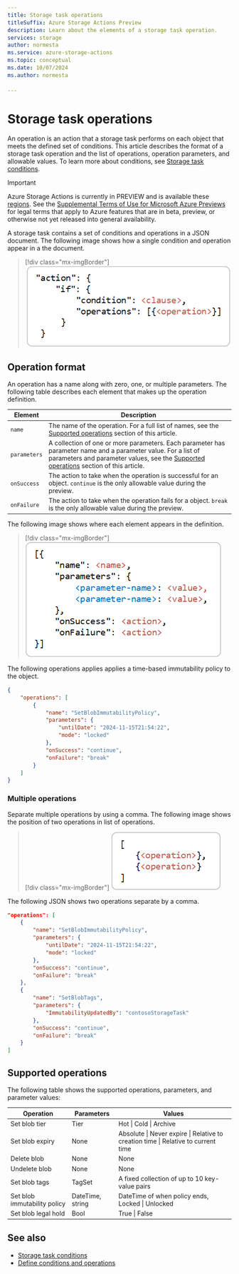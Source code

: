 ```yaml
---
title: Storage task operations
titleSuffix: Azure Storage Actions Preview
description: Learn about the elements of a storage task operation.
services: storage
author: normesta
ms.service: azure-storage-actions
ms.topic: conceptual
ms.date: 10/07/2024
ms.author: normesta

---
```


# Storage task operations

An operation is an action that a storage task performs on each object that meets the defined set of conditions. This article describes the format of a storage task operation and the list of operations, operation parameters, and allowable values. To learn more about conditions, see [Storage task conditions](storage-task-conditions.md).

> [!IMPORTANT]
> Azure Storage Actions is currently in PREVIEW and is available these [regions](../overview.md#supported-regions).
> See the [Supplemental Terms of Use for Microsoft Azure Previews](https://azure.microsoft.com/support/legal/preview-supplemental-terms/) for legal terms that apply to Azure features that are in beta, preview, or otherwise not yet released into general availability.

A storage task contains a set of conditions and operations in a JSON document. The following image shows how a single condition and operation appear in a the document.  

> [!div class="mx-imgBorder"]
> ![Location of conditions and operations in a JSON snippet.](../media/storage-tasks/storage-task-operations/storage-task-operations-location-of-conditions-and-operations.png)

## Operation format 

An operation has a name along with zero, one, or multiple parameters. The following table describes each element that makes up the operation definition.

| Element | Description |
|---|--|
| `name` | The name of the operation. For a full list of names, see the [Supported operations](#supported-operations) section of this article. |
| `parameters` | A collection of one or more parameters. Each parameter has parameter name and a parameter value. For a list of parameters and parameter values, see the [Supported operations](#supported-operations) section of this article. |
| `onSuccess` | The action to take when the operation is successful for an object. `continue` is the only allowable value during the preview. |
| `onFailure` | The action to take when the operation fails for a object. `break` is the only allowable value during the preview. |

The following image shows where each element appears in the definition.

> [!div class="mx-imgBorder"]
> ![Format of an operation.](../media/storage-tasks/storage-task-operations/storage-task-operations-basic-structure.png)
 
The following operations applies applies a time-based immutability policy to the object. 

```json
{
    "operations": [
        {
            "name": "SetBlobImmutabilityPolicy",
            "parameters": {
                "untilDate": "2024-11-15T21:54:22",
                "mode": "locked"
            },
            "onSuccess": "continue",
            "onFailure": "break"
        }
    ]
}
```

### Multiple operations

Separate multiple operations by using a comma. The following image shows the position of two operations in list of operations.

> [!div class="mx-imgBorder"]
> ![Format of two operations.](../media/storage-tasks/storage-task-operations/storage-task-operations-mulitple-operations.png)

The following JSON shows two operations separate by a comma. 

```json
"operations": [
    {
        "name": "SetBlobImmutabilityPolicy",
        "parameters": {
            "untilDate": "2024-11-15T21:54:22",
            "mode": "locked"
        },
        "onSuccess": "continue",
        "onFailure": "break"
    },
    {
        "name": "SetBlobTags",
        "parameters": {
            "ImmutabilityUpdatedBy": "contosoStorageTask"
        },
        "onSuccess": "continue",
        "onFailure": "break"
    }
]
```

## Supported operations

The following table shows the supported operations, parameters, and parameter values:

| Operation                    | Parameters           | Values                                         |
|------------------------------|----------------------|------------------------------------------------|
| Set blob tier                | Tier                 | Hot \| Cold \| Archive |
| Set blob expiry              | None                 | Absolute \| Never expire \| Relative to creation time \| Relative to current time |
| Delete blob                  | None                 | None                                           |
| Undelete blob                | None                 | None                                           |
| Set blob tags                | TagSet               | A fixed collection of up to 10 key-value pairs |
| Set blob immutability policy | DateTime, string | DateTime of when policy ends, Locked \| Unlocked                                |
| Set blob legal hold          | Bool | True \| False                           |

## See also

- [Storage task conditions](storage-task-conditions.md)
- [Define conditions and operations](storage-task-conditions-operations-edit.md)
